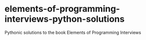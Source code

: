 # elements-of-programming-interviews-python-solutions
Pythonic solutions to the book Elements of Programming Interviews
